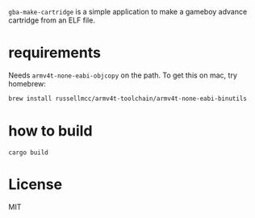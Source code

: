 `gba-make-cartridge` is a simple application to make a gameboy advance cartridge from an ELF file.

# requirements

Needs `armv4t-none-eabi-objcopy` on the path.  To get this on mac, try homebrew:


```sh
brew install russellmcc/armv4t-toolchain/armv4t-none-eabi-binutils
```

# how to build

```
cargo build
```

# License

MIT
